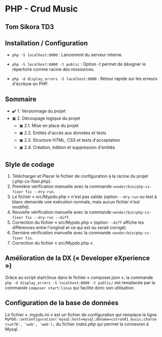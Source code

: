 # PHP - Crud Music
## Tom Sikora TD3
## Installation / Configuration
- `php -S localhost:8000` : Lancement du serveur interne.

- `php -S localhost:8000 -t public` : Option -t permet de désigner le répertoire comme racine des ressources.

- `php -d display_errors -S localhost:8000` : Retour rapide sur les erreurs d'écriture en PHP.

## Sommaire
- ✔️ 1. Versionnage du projet
- ✖️ 2. Découpage logique du projet
    -  ✖️ 2.1. Mise en place du projet
    -  ✖️ 2.2. Entités d'accès aux données et tests
    -  ✖️ 2.3. Structure HTML, CSS et tests d'acceptation
    -  ✖️ 2.4. Création, édition et suppression d'entités

## Slyle de codage
1. Télécharger et Placer le fichier de configuration à la racine du projet (.php-cs-fixer.php).
2. Première vérification manuelle avec la commande `vendor/bin/php-cs-fixer fix --dry-run`.
3. Le fichier « src/Mypdo.php » n'est pas valide (option `--dry-run` ou test à blanc demande une exécution normale, mais aucun fichier n'est modifié).
4. Nouvelle vérification manuelle avec la commande `vendor/bin/php-cs-fixer fix --dry-run --diff`.
5. Correction du fichier « src/Mypdo.php » (option `--diff` affiche les différences entre l'original et ce qui est ou serait corrigé).
6. Dernière vérification manuelle avec la commande `vendor/bin/php-cs-fixer fix`.
7. Correction du fichier « src/Mypdo.php ».

## Amélioration de la DX (« Developer eXperience »)
Grâce au script start:linux dans le fichier « composer.json », la commande `php -d display_errors -S localhost:8000 -t public/` est remplacée par la commande `composer start:linux` qui facilite donc son utilisation.

## Configuration de la base de données
Le fichier « .mypdo.ini » est un fichier de configuration qui remplace la ligne `MyPDO::setConfiguration('mysql:host=mysql;dbname=cutron01_music;charset=utf8', 'web', 'web');` du fichier *index.php* qui permet la connexion à Mysql.
